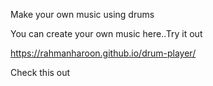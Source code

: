 Make your own music using drums

You can create your own music here..Try it out

https://rahmanharoon.github.io/drum-player/

Check this out
